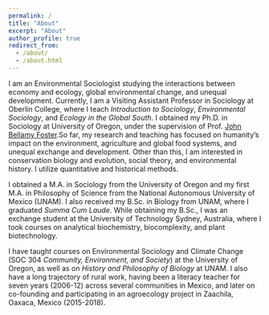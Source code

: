 ```yaml
---
permalink: /
title: "About"
excerpt: "About"
author_profile: true
redirect_from: 
  - /about/
  - /about.html
---
```


I am an Environmental Sociologist studying the interactions between economy and ecology, global environmental change, and unequal development. Currently, I am a Visiting Assistant Professor in Sociology at Oberlin College, where I teach _Introduction to Sociology_, _Environmental Sociology_, and _Ecology in the Global South_. I obtained my Ph.D. in Sociology at University of Oregon, under the supervision of Prof. [John Bellamy Foster](https://scholar.google.com/citations?user=anEkFkEAAAAJ&hl=en).So far, my research and teaching has focused on humanity’s impact on the environment, agriculture and global food systems, and unequal exchange and development. Other than this, I am interested in conservation biology and evolution, social theory, and environmental history. I utilize quantitative and historical methods.

I obtained a M.A. in Sociology from the University of Oregon and my first M.A. in Philosophy of Science from the National Autonomous University of Mexico (UNAM). I also received my B.Sc. in Biology from UNAM, where I graduated _Summa Cum Laude_. While obtaining my B.Sc., I was an exchange student at the University of Technology Sydney, Australia, where I took courses on analytical biochemistry, biocomplexity, and plant biotechnology.

I have taught courses on Environmental Sociology and Climate Change (SOC 304 _Community, Environment, and Society_) at the University of Oregon, as well as on _History and Philosophy of Biology_ at UNAM. I also have a long trajectory of rural work, having been a literacy teacher for seven years (2006-12) across several communities in Mexico, and later on co-founding and participating in an agroecology project in Zaachila, Oaxaca, Mexico (2015-2018).

